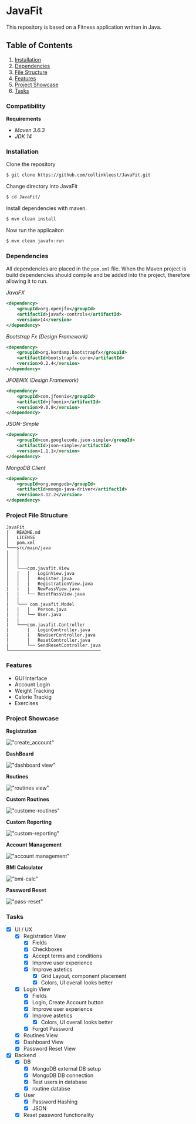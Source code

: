 # JavaFit
This repository is based on a Fitness application written in Java.

## Table of Contents
1. [Installation](#Installation)
2. [Dependencies](#Dependencies)
3. [File Structure](#Project-File-Structure)
4. [Features](#Features)
5. [Project Showcase](#Project-Showcase)
6. [Tasks](#Tasks)


### Compatibility
**Requirements**
* *Maven 3.6.3*
* *JDK 14*


### **Installation** 
Clone the repository
```bash
$ git clone https://github.com/collinkleest/JavaFit.git
```
Change directory into JavaFit
```bash
$ cd JavaFit/
```
Install dependencies with maven.
```bash
$ mvn clean install
```
Now run the applicaiton
```bash
$ mvn clean javafx:run
```

### **Dependencies**
All dependencies are placed in the `pom.xml` file. When the Maven project is build dependencies should compile and be added into the project, therefore allowing it to run.

*JavaFX*
```xml
<dependency>
    <groupId>org.openjfx</groupId>
    <artifactId>javafx-controls</artifactId>
    <version>14</version>
</dependency>    
```

*Bootstrap Fx (Design Framework)*
```xml
<dependency>
    <groupId>org.kordamp.bootstrapfx</groupId>
    <artifactId>bootstrapfx-core</artifactId>
    <version>0.2.4</version>
</dependency>
```

*JFOENIX (Design Framework)*
```xml
<dependency>
    <groupId>com.jfoenix</groupId>
    <artifactId>jfoenix</artifactId>
    <version>9.0.8</version>
</dependency>
```

*JSON-Simple*
```xml
<dependency>
    <groupId>com.googlecode.json-simple</groupId>
    <artifactId>json-simple</artifactId>
    <version>1.1.1</version>
</dependency>
```
*MongoDB Client*
```xml
<dependency>    
    <groupId>org.mongodb</groupId>
    <artifactId>mongo-java-driver</artifactId>
    <version>3.12.2</version>
</dependency>
```

### **Project File Structure**

```
JavaFit
│   README.md
│   LICENSE    
│   pom.xml
└───src/main/java
│   │   
│   │   
│   │
│   └───com.javafit.View
│   │   │   LoginView.java
│   │   │   Register.java
│   │   |   RegistrationView.java
|   |   |   NewPassView.java
|   |   └── ResetPassView.java
│   |
|   └─── com.javafit.Model
|   |   |   Person.java
|   |   └── User.java
|   |  
|   └───com.javafit.Controller
|       |   LoginController.java
|       |   NewUserController.java
|       |   ResetController.java
|       └── SendResetController.java
└───────────────────────────────────   

```


### **Features**

* GUI Interface
* Account Login
* Weight Tracking
* Calorie Trackig
* Exercises


### Project Showcase

**Registration**

!["create_account"](img/project-snapshots/create_account.png)

**DashBoard**

!["dashboard view"](img/project-snapshots/dash.png)

**Routines**

!["routines view"](img/project-snapshots/routines.png)

**Custom Routines**

!["custome-routines"](img/project-snapshots/customroutine.png)

**Custom Reporting**

!["custom-reporting"](img/project-snapshots/report.png)

**Account Management**

!["account management"](img/project-snapshots/account_manager.png)

**BMI Calculator**

!["bmi-calc"](img/project-snapshots/bmi_calc.png)

**Password Reset**

!["pass-reset"](img/project-snapshots/pw_reset.png)

### Tasks
- [x] UI / UX
    - [x] Registration View
        - [x] Fields
        - [x] Checkboxes
        - [x] Accept terms and conditions
        - [x] Improve user experience
        - [x] Improve astetics
            - [x] Grid Layout, component placement
            - [x] Colors, UI overall looks better
    - [x] Login View
        - [x] Fields
        - [x] Login, Create Account button
        - [x] Improve user experience
        - [x] Improve astetics
            - [x] Colors, UI overall looks better
        - [x] Forgot Password
    - [x] Routines View
    - [x] Dashboard View
    - [x] Password Reset View
- [x] Backend
    - [x] DB
        - [x] MongoDB external DB setup
        - [x] MongoDB DB connection
        - [x] Test users in database
        - [x] routine databse
    - [x] User
        - [x] Password Hashing
        - [x] JSON
    - [x] Reset password functionality
